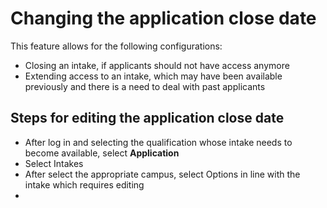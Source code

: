 # **Changing the application close date**

This feature allows for the following configurations:
- Closing an intake, if applicants should not have access anymore
- Extending access to an intake, which may have been available previously and there is a need to deal with past applicants


## **Steps for editing the application close date**

- After log in and selecting the qualification whose intake needs to become available, select **Application**
- Select Intakes
- After select the appropriate campus, select Options ﻿﻿in line with the intake which requires editing
- 


